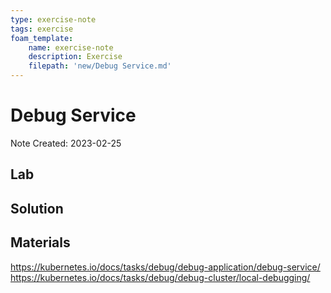 ```yaml
---
type: exercise-note
tags: exercise
foam_template:
    name: exercise-note
    description: Exercise
    filepath: 'new/Debug Service.md'
---
```

# Debug Service
Note Created: 2023-02-25

## Lab 

## Solution

## Materials
https://kubernetes.io/docs/tasks/debug/debug-application/debug-service/
https://kubernetes.io/docs/tasks/debug/debug-cluster/local-debugging/